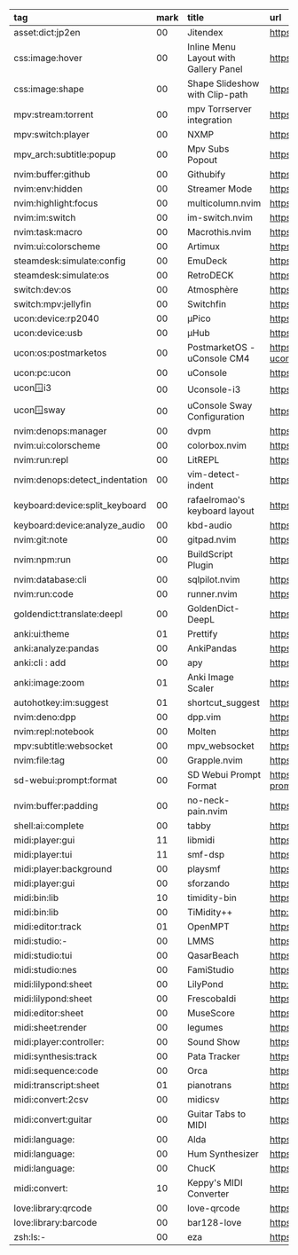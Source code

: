 tag                            | mark | title                                 | url
:-                             | :-   | :-                                    | :-
asset:dict:jp2en               | 00   | Jitendex                              | https://github.com/stephenmk/Jitendex
css:image:hover                | 00   | Inline Menu Layout with Gallery Panel | https://github.com/codrops/InlineMenuLayout
css:image:shape                | 00   | Shape Slideshow with Clip-path        | https://github.com/codrops/ShapesSlideshow
mpv:stream:torrent             | 00   | mpv Torrserver integration            | https://github.com/kritma/mpv-torrserver
mpv:switch:player              | 00   | NXMP                                  | https://github.com/proconsule/nxmp
mpv_arch:subtitle:popup        | 00   | Mpv Subs Popout                       | https://github.com/sdaqo/mpv-subs-popout
nvim:buffer:github             | 00   | Githubify                             | https://github.com/manugoyal/githubify
nvim:env:hidden                | 00   | Streamer Mode                         | https://github.com/Kolkhis/streamer-mode.nvim
nvim:highlight:focus           | 00   | multicolumn.nvim                      | https://github.com/fmbarina/multicolumn.nvim
nvim:im:switch                 | 00   | im-switch.nvim                        | https://github.com/drop-stones/im-switch.nvim
nvim:task:macro                | 00   | Macrothis.nvim                        | https://github.com/desdic/macrothis.nvim
nvim:ui:colorscheme            | 00   | Artimux                               | https://github.com/tribhuwan-kumar/Artimux
steamdesk:simulate:config      | 00   | EmuDeck                               | https://github.com/dragoonDorise/EmuDeck
steamdesk:simulate:os          | 00   | RetroDECK                             | https://github.com/XargonWan/RetroDECK
switch:dev:os                  | 00   | Atmosphère                            | https://github.com/Atmosphere-NX/Atmosphere
switch:mpv:jellyfin            | 00   | Switchfin                             | https://github.com/dragonflylee/switchfin
ucon:device:rp2040             | 00   | μPico                                 | https://github.com/dotcypress/upico
ucon:device:usb                | 00   | μHub                                  | https://github.com/dotcypress/uhub
ucon:os:postmarketos           | 00   | PostmarketOS - uConsole CM4           | https://forum.clockworkpi.com/t/postmarketos-uconsole-cm4/12458
ucon:pc:ucon                   | 00   | uConsole                              | https://github.com/clockworkpi/uConsole
ucon:window:i3                 | 00   | Uconsole-i3                           | https://github.com/dzaczek/Uconsole-i3
ucon:window:sway               | 00   | uConsole Sway Configuration           | https://github.com/emdash/uConsole_sway_config
nvim:denops:manager            | 00   | dvpm                                  | https://github.com/yukimemi/dvpm
nvim:ui:colorscheme            | 00   | colorbox.nvim                         | https://github.com/linrongbin16/colorbox.nvim
nvim:run:repl                  | 00   | LitREPL                               | https://github.com/sergei-mironov/litrepl
nvim:denops:detect_indentation | 00   | vim-detect-indent                     | https://github.com/kg8m/vim-detect-indent
keyboard:device:split_keyboard | 00   | rafaelromao's keyboard layout         | https://github.com/rafaelromao/keyboards
keyboard:device:analyze_audio  | 00   | kbd-audio                             | https://github.com/ggerganov/kbd-audio
nvim:git:note                  | 00   | gitpad.nvim                           | https://github.com/yujinyuz/gitpad.nvim
nvim:npm:run                   | 00   | BuildScript Plugin                    | https://github.com/kosekidev/build-script
nvim:database:cli              | 00   | sqlpilot.nvim                         | https://github.com/rsdot/sqlpilot.nvim
nvim:run:code                  | 00   | runner.nvim                           | https://github.com/MarcHamamji/runner.nvim
goldendict:translate:deepl     | 00   | GoldenDict-DeepL                      | https://github.com/DevJogger/GoldenDict-DeepL
anki:ui:theme                  | 01   | Prettify                              | https://github.com/pranavdeshai/anki-prettify
anki:analyze:pandas            | 00   | AnkiPandas                            | https://github.com/klieret/AnkiPandas
anki:cli           : add       | 00   | apy                                   | https://github.com/lervag/apy
anki:image:zoom                | 01   | Anki Image Scaler                     | https://github.com/gregorias/anki-image-scaler
autohotkey:im:suggest          | 01   | shortcut_suggest                      | https://github.com/sgriffin53/shortcut_suggest
nvim:deno:dpp                  | 00   | dpp.vim                               | https://github.com/Shougo/dpp.vim
nvim:repl:notebook             | 00   | Molten                                | https://github.com/benlubas/molten-nvim
mpv:subtitle:websocket         | 00   | mpv_websocket                         | https://github.com/kuroahna/mpv_websocket
nvim:file:tag                  | 00   | Grapple.nvim                          | https://github.com/cbochs/grapple.nvim
sd-webui:prompt:format         | 00   | SD Webui Prompt Format                | https://github.com/Haoming02/sd-webui-prompt-format
nvim:buffer:padding            | 00   | no-neck-pain.nvim                     | https://github.com/shortcuts/no-neck-pain.nvim
shell:ai:complete              | 00   | tabby                                 | https://github.com/TabbyML/tabby
midi:player:gui                | 11   | libmidi                               | https://github.com/tanluteam/libmidi
midi:player:tui                | 11   | smf-dsp                               | https://github.com/jpcima/smf-dsp
midi:player:background         | 00   | playsmf                               | https://github.com/MrBMueller/playsmf
midi:player:gui                | 00   | sforzando                             | https://www.plogue.com/products/sforzando.html
midi:bin:lib                   | 10   | timidity-bin                          | https://github.com/nanakochi123456/timidity-bin
midi:bin:lib                   | 00   | TiMidity++                            | http://timidity.sourceforge.net
midi:editor:track              | 01   | OpenMPT                               | https://openmpt.org
midi:studio:-                  | 00   | LMMS                                  | https://lmms.io
midi:studio:tui                | 00   | QasarBeach                            | https://adamstrange.itch.io/qasarbeach
midi:studio:nes                | 00   | FamiStudio                            | https://github.com/BleuBleu/FamiStudio
midi:lilypond:sheet            | 00   | LilyPond                              | http://lilypond.org/index.html
midi:lilypond:sheet            | 00   | Frescobaldi                           | https://frescobaldi.org
midi:editor:sheet              | 00   | MuseScore                             | https://musescore.org/zh-hans
midi:sheet:render              | 00   | legumes                               | https://github.com/LingDong-/legumes
midi:player:controller:        | 00   | Sound Show                            | https://impronivers.itch.io/sound-show
midi:synthesis:track           | 00   | Pata Tracker                          | https://pixwlk.itch.io/pata-tracker
midi:sequence:code             | 00   | Orca                                  | https://hundredrabbits.itch.io/orca
midi:transcript:sheet          | 01   | pianotrans                            | https://github.com/azuwis/pianotrans
midi:convert:2csv              | 00   | midicsv                               | https://www.fourmilab.ch/webtools/midicsv
midi:convert:guitar            | 00   | Guitar Tabs to MIDI                   | https://github.com/Sarath18/guitar-tabs-to-MIDI
midi:language:                 | 00   | Alda                                  | https://github.com/alda-lang/alda
midi:language:                 | 00   | Hum Synthesizer                       | https://github.com/crbulakites/hum
midi:language:                 | 00   | ChucK                                 | https://chuck.stanford.edu
midi:convert:                  | 10   | Keppy's MIDI Converter                | https://github.com/KeppySoftware/KMC
love:library:qrcode            | 00   | love-qrcode                           | https://github.com/Nawias/love-qrcode
love:library:barcode           | 00   | bar128-love                           | https://github.com/Nawias/bar128-love
zsh:ls:-                       | 00   | eza                                   | https://github.com/eza-community/eza